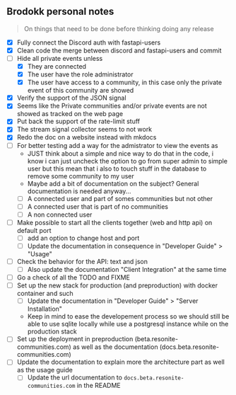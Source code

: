 ## Brodokk personal notes

> On things that need to be done before thinking doing any release

- [x] Fully connect the Discord auth with fastapi-users
- [x] Clean code the merge between discord and fastapi-users and commit
- [ ] Hide all private events unless
  - [x] They are connected
  - [x] The user have the role administrator
  - [x] The user have access to a community, in this case only the private event of this community are showed
- [x] Verify the support of the JSON signal
- [x] Seems like the Private communities and/or private events are not showed as tracked on the web page
- [x] Put back the support of the rate-limit stuff
- [x] The stream signal collector seems to not work
- [x] Redo the doc on a website instead with mkdocs
- [ ] For better testing add a way for the admistrator to view the events as
  - JUST think about a simple and nice way to do that in the code, i know i can just uncheck the option to go from super admin to simple user but this mean that i also to touch stuff in the database to remove some community to my user
  - Maybe add a bit of documentation on the subject? General documentation is needed anyway...
  - [ ] A connected user and part of somes communities but not other
  - [ ] A connected user that is part of no communities
  - [ ] A non connected user
- [ ] Make possible to start all the clients together (web and http api) on default port
  - [ ] add an option to change host and port
  - [ ] Update the documentation in consequence in "Developer Guide" > "Usage"
- [ ] Check the behavior for the API: text and json
  - [ ] Also update the documentation "Client Integration" at the same time
- [ ] Go a check of all the TODO and FIXME
- [ ] Set up the new stack for production (and preproduction) with docker container and such
  - [ ] Update the documentation in "Developer Guide" > "Server Installation"
  - Keep in mind to ease the developement process so we should still be able to use sqlite locally while use a postgresql instance while on the production stack
- [ ] Set up the deployment in preproduction (beta.resonite-communities.com) as well as the documentation (docs.beta.resonite-communities.com)
- [ ] Update the documentation to explain more the architecture part as well as the usage guide
  - [ ] Update the url documentation to `docs.beta.resonite-communities.com` in the README